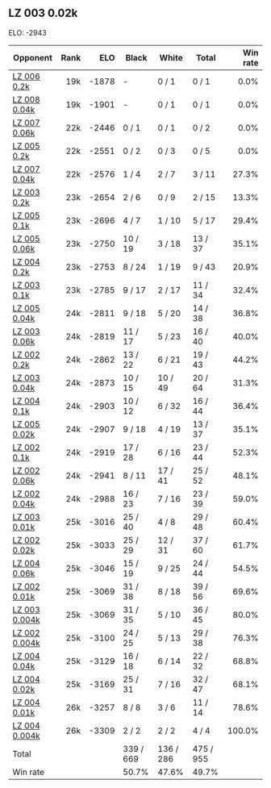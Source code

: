 ## LZ 003 0.02k ##

ELO: -2943

Opponent | Rank | ELO | Black | White | Total | Win rate
---------|-----:|----:|-------|-------|-------|-------:
[LZ 006 0.2k](LZ%20006%200.2k.md) | 19k | -1878 | - | 0 / 1 | 0 / 1 | 0.0%
[LZ 008 0.04k](LZ%20008%200.04k.md) | 19k | -1901 | - | 0 / 1 | 0 / 1 | 0.0%
[LZ 007 0.06k](LZ%20007%200.06k.md) | 22k | -2446 | 0 / 1 | 0 / 1 | 0 / 2 | 0.0%
[LZ 005 0.2k](LZ%20005%200.2k.md) | 22k | -2551 | 0 / 2 | 0 / 3 | 0 / 5 | 0.0%
[LZ 007 0.04k](LZ%20007%200.04k.md) | 22k | -2576 | 1 / 4 | 2 / 7 | 3 / 11 | 27.3%
[LZ 003 0.2k](LZ%20003%200.2k.md) | 23k | -2654 | 2 / 6 | 0 / 9 | 2 / 15 | 13.3%
[LZ 005 0.1k](LZ%20005%200.1k.md) | 23k | -2696 | 4 / 7 | 1 / 10 | 5 / 17 | 29.4%
[LZ 005 0.06k](LZ%20005%200.06k.md) | 23k | -2750 | 10 / 19 | 3 / 18 | 13 / 37 | 35.1%
[LZ 004 0.2k](LZ%20004%200.2k.md) | 23k | -2753 | 8 / 24 | 1 / 19 | 9 / 43 | 20.9%
[LZ 003 0.1k](LZ%20003%200.1k.md) | 23k | -2785 | 9 / 17 | 2 / 17 | 11 / 34 | 32.4%
[LZ 005 0.04k](LZ%20005%200.04k.md) | 24k | -2811 | 9 / 18 | 5 / 20 | 14 / 38 | 36.8%
[LZ 003 0.06k](LZ%20003%200.06k.md) | 24k | -2819 | 11 / 17 | 5 / 23 | 16 / 40 | 40.0%
[LZ 002 0.2k](LZ%20002%200.2k.md) | 24k | -2862 | 13 / 22 | 6 / 21 | 19 / 43 | 44.2%
[LZ 003 0.04k](LZ%20003%200.04k.md) | 24k | -2873 | 10 / 15 | 10 / 49 | 20 / 64 | 31.3%
[LZ 004 0.1k](LZ%20004%200.1k.md) | 24k | -2903 | 10 / 12 | 6 / 32 | 16 / 44 | 36.4%
[LZ 005 0.02k](LZ%20005%200.02k.md) | 24k | -2907 | 9 / 18 | 4 / 19 | 13 / 37 | 35.1%
[LZ 002 0.1k](LZ%20002%200.1k.md) | 24k | -2919 | 17 / 28 | 6 / 16 | 23 / 44 | 52.3%
[LZ 002 0.06k](LZ%20002%200.06k.md) | 24k | -2941 | 8 / 11 | 17 / 41 | 25 / 52 | 48.1%
[LZ 002 0.04k](LZ%20002%200.04k.md) | 24k | -2988 | 16 / 23 | 7 / 16 | 23 / 39 | 59.0%
[LZ 003 0.01k](LZ%20003%200.01k.md) | 25k | -3016 | 25 / 40 | 4 / 8 | 29 / 48 | 60.4%
[LZ 002 0.02k](LZ%20002%200.02k.md) | 25k | -3033 | 25 / 29 | 12 / 31 | 37 / 60 | 61.7%
[LZ 004 0.06k](LZ%20004%200.06k.md) | 25k | -3046 | 15 / 19 | 9 / 25 | 24 / 44 | 54.5%
[LZ 002 0.01k](LZ%20002%200.01k.md) | 25k | -3069 | 31 / 38 | 8 / 18 | 39 / 56 | 69.6%
[LZ 003 0.004k](LZ%20003%200.004k.md) | 25k | -3069 | 31 / 35 | 5 / 10 | 36 / 45 | 80.0%
[LZ 002 0.004k](LZ%20002%200.004k.md) | 25k | -3100 | 24 / 25 | 5 / 13 | 29 / 38 | 76.3%
[LZ 004 0.04k](LZ%20004%200.04k.md) | 25k | -3129 | 16 / 18 | 6 / 14 | 22 / 32 | 68.8%
[LZ 004 0.02k](LZ%20004%200.02k.md) | 25k | -3169 | 25 / 31 | 7 / 16 | 32 / 47 | 68.1%
[LZ 004 0.01k](LZ%20004%200.01k.md) | 26k | -3257 | 8 / 8 | 3 / 6 | 11 / 14 | 78.6%
[LZ 004 0.004k](LZ%20004%200.004k.md) | 26k | -3309 | 2 / 2 | 2 / 2 | 4 / 4 | 100.0%
Total | | | 339 / 669 | 136 / 286 | 475 / 955 | 
Win rate| | | 50.7% | 47.6% | 49.7% | 
